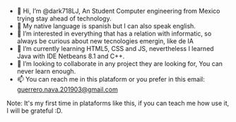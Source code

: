 - 👋 Hi, I’m @dark718LJ, An Student Computer engineering from Mexico trying stay ahead of technology.
- 📘 My native language is spanish but I can also speak english.
- 👀 I’m interested in everything that has a relation with informatic, so always be curious about new tecnologies emergin, like de IA
- 🌱 I’m currently learning HTML5, CSS and JS, nevertheless I learned Java with IDE Netbeans 8.1 and C++.
- 💞️ I’m looking to collaborate in any project they are looking for, You can never learn enough.
- 📫 You can reach me in this plataform or you prefer in this email:  guerrero.nava.201903@gmail.com

Note: It's my first time in plataforms like this, if you can teach me how use it,  I will be grateful :D.

